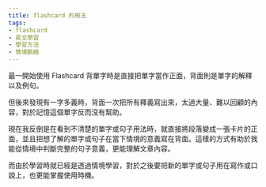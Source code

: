 ```yaml
---
title: flashcard 的用法
tags:
- flashcard
- 英文學習
- 學習方法
- 情境脈絡
---
```


最一開始使用 Flashcard 背單字時是直接把單字當作正面，背面則是單字的解釋以及例句。

但後來發現有一字多義時，背面一次把所有釋義寫出來，太過大量、難以回顧的內容，對於記憶這個單字反而沒有幫助。

現在我反倒是在看到不清楚的單字或句子用法時，就直接將段落變成一張卡片的正面，並且把想了解的單字或句子在當下情境的意義寫在背面。這樣的方式有助於我能從情境中判斷完整的句子意義，更能理解文章內容。

而由於學習時就已經是透過情境學習，對於之後要把新的單字或句子用在寫作或口說上，也更能掌握使用時機。